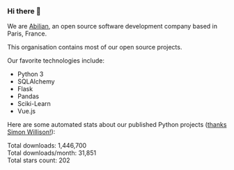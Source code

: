 ### Hi there 👋

We are [Abilian](https://abilian.com/), an open source software development company based in Paris, France.

This organisation contains most of our open source projects.

Our favorite technologies include:

- Python 3
- SQLAlchemy
- Flask
- Pandas
- Sciki-Learn
- Vue.js

Here are some automated stats about our published Python projects
([thanks Simon Willison!][sw-post]):

<!--marker-->
Total downloads: 1,446,700<br>
Total downloads/month: 31,851<br>
Total stars count: 202
<!--end-->

[sw-post]: https://simonwillison.net/2020/Jul/10/self-updating-profile-readme/